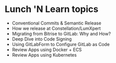 # Lunch 'N Learn topics

* Conventional Commits & Semantic Release
* How we release at Constellation/LumXpert
* Migrating from Bitrise to GitLab: Why and How?
* Deep Dive into Code Signing
* Using GitLabForm to Configure GitLab as Code
* Review Apps using Docker + ECS
* Review Apps using Kubernetes
